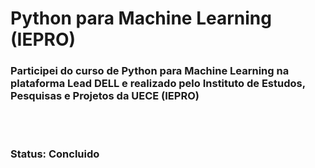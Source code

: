 # Python para Machine Learning  (IEPRO)

<h3>
  Participei do curso de Python para Machine Learning na plataforma Lead DELL e realizado pelo Instituto de Estudos, Pesquisas e Projetos da UECE (IEPRO)
</h3>
<br>
<br>

<h3>Status: Concluido</h3>
<br>


